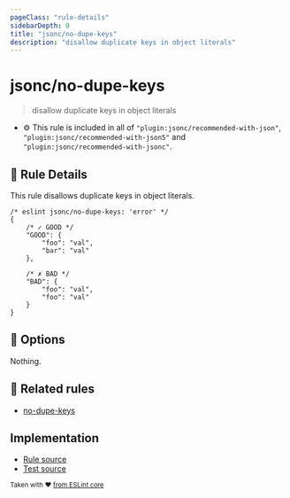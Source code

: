 ```yaml
---
pageClass: "rule-details"
sidebarDepth: 0
title: "jsonc/no-dupe-keys"
description: "disallow duplicate keys in object literals"
---
```

# jsonc/no-dupe-keys

> disallow duplicate keys in object literals

- :gear: This rule is included in all of `"plugin:jsonc/recommended-with-json"`, `"plugin:jsonc/recommended-with-json5"` and `"plugin:jsonc/recommended-with-jsonc"`.

## :book: Rule Details

This rule disallows duplicate keys in object literals.

<eslint-code-block>

```json5
/* eslint jsonc/no-dupe-keys: 'error' */
{
    /* ✓ GOOD */
    "GOOD": {
        "foo": "val",
        "bar": "val"
    },

    /* ✗ BAD */
    "BAD": {
        "foo": "val",
        "foo": "val"
    }
}
```

</eslint-code-block>

## :wrench: Options

Nothing.

## :couple: Related rules

- [no-dupe-keys]

[no-dupe-keys]: https://eslint.org/docs/rules/no-dupe-keys

## Implementation

- [Rule source](https://github.com/ota-meshi/eslint-plugin-jsonc/blob/master/lib/rules/no-dupe-keys.ts)
- [Test source](https://github.com/ota-meshi/eslint-plugin-jsonc/blob/master/tests/lib/rules/no-dupe-keys.js)

<sup>Taken with ❤️ [from ESLint core](https://eslint.org/docs/rules/no-dupe-keys)</sup>
